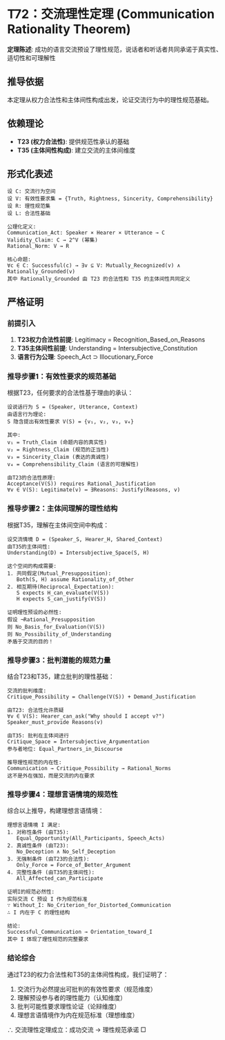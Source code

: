 # T72：交流理性定理 (Communication Rationality Theorem)  

**定理陈述**: 成功的语言交流预设了理性规范，说话者和听话者共同承诺于真实性、适切性和可理解性  

## 推导依据
本定理从权力合法性和主体间性构成出发，论证交流行为中的理性规范基础。

## 依赖理论
- **T23 (权力合法性)**: 提供规范性承认的基础
- **T35 (主体间性构成)**: 建立交流的主体间维度

## 形式化表述  
```  
设 C: 交流行为空间
设 V: 有效性要求集 = {Truth, Rightness, Sincerity, Comprehensibility}
设 R: 理性规范集
设 L: 合法性基础

公理化定义:
Communication_Act: Speaker × Hearer × Utterance → C
Validity_Claim: C → 2^V (幂集)
Rational_Norm: V → R

核心命题:
∀c ∈ C: Successful(c) → ∃v ⊆ V: Mutually_Recognized(v) ∧ Rationally_Grounded(v)
其中 Rationally_Grounded 由 T23 的合法性和 T35 的主体间性共同定义
```  

## 严格证明  

### 前提引入
1. **T23权力合法性前提**: Legitimacy = Recognition_Based_on_Reasons
2. **T35主体间性前提**: Understanding = Intersubjective_Constitution
3. **语言行为公理**: Speech_Act ⊃ Illocutionary_Force

### 推导步骤1：有效性要求的规范基础
根据T23，任何要求的合法性基于理由的承认：
```
设说话行为 S = (Speaker, Utterance, Context)
由语言行为理论:
S 隐含提出有效性要求 V(S) = {v₁, v₂, v₃, v₄}

其中:
v₁ = Truth_Claim (命题内容的真实性)
v₂ = Rightness_Claim (规范的正当性)
v₃ = Sincerity_Claim (表达的真诚性)
v₄ = Comprehensibility_Claim (语言的可理解性)

由T23的合法性原理:
Acceptance(V(S)) requires Rational_Justification
∀v ∈ V(S): Legitimate(v) ↔ ∃Reasons: Justify(Reasons, v)
```

### 推导步骤2：主体间理解的理性结构
根据T35，理解在主体间空间中构成：
```
设交流情境 D = (Speaker_S, Hearer_H, Shared_Context)
由T35的主体间性:
Understanding(D) = Intersubjective_Space(S, H)

这个空间的构成需要:
1. 共同假定(Mutual_Presupposition): 
   Both(S, H) assume Rationality_of_Other
2. 相互期待(Reciprocal_Expectation):
   S expects H_can_evaluate(V(S))
   H expects S_can_justify(V(S))

证明理性预设的必然性:
假设 ¬Rational_Presupposition
则 No_Basis_for_Evaluation(V(S))
则 No_Possibility_of_Understanding
矛盾于交流的目的！
```

### 推导步骤3：批判潜能的规范力量
结合T23和T35，建立批判的理性基础：
```
交流的批判维度:
Critique_Possibility = Challenge(V(S)) + Demand_Justification

由T23: 合法性允许质疑
∀v ∈ V(S): Hearer_can_ask("Why should I accept v?")
Speaker_must_provide Reasons(v)

由T35: 批判在主体间进行
Critique_Space = Intersubjective_Argumentation
参与者地位: Equal_Partners_in_Discourse

推导理性规范的内在性:
Communication → Critique_Possibility → Rational_Norms
这不是外在强加，而是交流的内在要求
```

### 推导步骤4：理想言语情境的规范性
综合以上推导，构建理想言语情境：
```
理想言语情境 I 满足:
1. 对称性条件 (由T35):
   Equal_Opportunity(All_Participants, Speech_Acts)
2. 真诚性条件 (由T23):
   No_Deception ∧ No_Self_Deception
3. 无强制条件 (由T23的合法性):
   Only_Force = Force_of_Better_Argument
4. 完整性条件 (由T35的主体间性):
   All_Affected_can_Participate

证明I的规范必然性:
实际交流 C 预设 I 作为规范标准
∵ Without_I: No_Criterion_for_Distorted_Communication
∴ I 内在于 C 的理性结构

结论:
Successful_Communication → Orientation_toward_I
其中 I 体现了理性规范的完整要求
```

### 结论综合
通过T23的权力合法性和T35的主体间性构成，我们证明了：
1. 交流行为必然提出可批判的有效性要求（规范维度）
2. 理解预设参与者的理性能力（认知维度）
3. 批判可能性要求理性论证（论辩维度）
4. 理想言语情境作为内在规范标准（理想维度）

∴ 交流理性定理成立：成功交流 → 理性规范承诺 □  